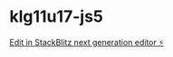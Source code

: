 # klg11u17-js5

[Edit in StackBlitz next generation editor ⚡️](https://stackblitz.com/~/github.com/Martialcart/klg11u17-js5)
